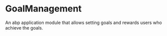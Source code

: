 # GoalManagement
An abp application module that allows setting goals and rewards users who achieve the goals.
